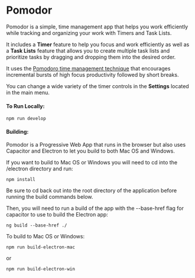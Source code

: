 # Pomodor

Pomodor is a simple, time management app that helps you work efficiently while tracking and organizing your work with Timers and  Task Lists.

It includes a **Timer** feature to help you focus and work efficiently as well as a **Task Lists** feature that allows you to create multiple task lists and prioritize tasks by dragging and dropping them into the desired order. 

It uses the [Pomodoro time management technique](https://en.wikipedia.org/wiki/Pomodoro_Technique "Pomodoro time management technique") that encourages incremental bursts of high focus productivity followed by short breaks.

You can change a wide variety of the timer controls in the **Settings** located in the main menu.

#### To Run Locally:

```npm run develop```

#### Building:

Pomodor is a Progressive Web App that runs in the browser but also uses Capacitor and Electron to let you build to both Mac OS and Windows.

If you want to build to Mac OS or Windows you will need to cd into the /electron directory and run:
 
```npm install```

Be sure to cd back out into the root directory of the application before running the build commands below.

Then, you will need to run a build of the app with the --base-href flag for capacitor to use to build the Electron app:

```ng build --base-href ./```

To build to Mac OS or Windows:

```npm run build-electron-mac```

or

```npm run build-electron-win```
